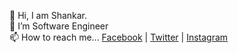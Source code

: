 👋 Hi, I am Shankar.<br>
🔭 I’m Software Engineer<br>
📫 How to reach me... <a href="https://www.facebook.com/shankaravi6/">Facebook</a> | <a href="https://twitter.com/shankaravi6">Twitter</a> | <a href="https://www.instagram.com/shankaravi6/">Instagram</a>

